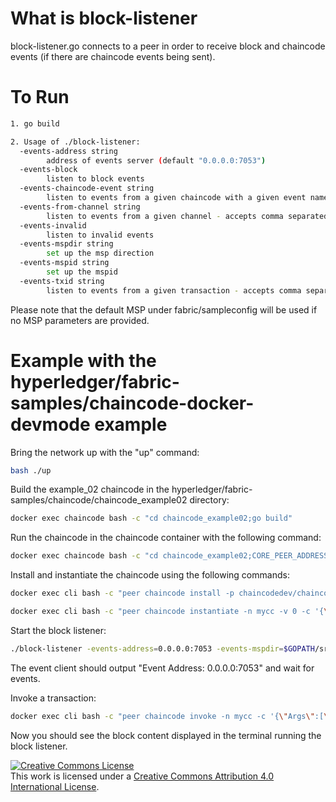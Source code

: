 # What is block-listener
block-listener.go connects to a peer in order to receive block and chaincode
events (if there are chaincode events being sent).

# To Run
```sh
1. go build

2. Usage of ./block-listener:
  -events-address string
    	address of events server (default "0.0.0.0:7053")
  -events-block
    	listen to block events
  -events-chaincode-event string
    	listen to events from a given chaincode with a given event name - accepts comma separated pairs: <chaincodeID1,event-name1,...>
  -events-from-channel string
    	listen to events from a given channel - accepts comma separated values: <channelID1,channelID2,...> - default is all
  -events-invalid
    	listen to invalid events
  -events-mspdir string
    	set up the msp direction
  -events-mspid string
    	set up the mspid
  -events-txid string
    	listen to events from a given transaction - accepts comma separated values: <transactionID1,transactionID2,...>
```
Please note that the default MSP under fabric/sampleconfig will be used if no
MSP parameters are provided.

# Example with the hyperledger/fabric-samples/chaincode-docker-devmode example

Bring the network up with the "up" command:

```sh
bash ./up
```

Build the example_02 chaincode in the hyperledger/fabric-samples/chaincode/chaincode_example02 directory:

```sh
docker exec chaincode bash -c "cd chaincode_example02;go build"
```

Run the chaincode in the chaincode container with the following command:
```sh
docker exec chaincode bash -c "cd chaincode_example02;CORE_PEER_ADDRESS=peer:7051 CORE_CHAINCODE_ID_NAME=mycc:0 ./chaincode_example02"
```

Install and instantiate the chaincode using the following commands:
```sh
docker exec cli bash -c "peer chaincode install -p chaincodedev/chaincode/chaincode_example02 -n mycc -v 0"

docker exec cli bash -c "peer chaincode instantiate -n mycc -v 0 -c '{\"Args\":[\"init\",\"a\",\"100\",\"b\",\"200    \"]}' -C myc"
```

Start the block listener:
```sh
./block-listener -events-address=0.0.0.0:7053 -events-mspdir=$GOPATH/src/github.com/hyperledger/fabric-samples/chaincode-docker-devmode/msp -events-mspid=DEFAULT -events-block=TRUE
```

The event client should output "Event Address: 0.0.0.0:7053"
and wait for events.

Invoke a transaction:
```sh
docker exec cli bash -c "peer chaincode invoke -n mycc -c '{\"Args\":[\"invoke\",\"a\",\"b\",\"10\"]}' -C myc"
```
Now you should see the block content displayed in the terminal running the block
listener.


<a rel="license" href="http://creativecommons.org/licenses/by/4.0/"><img alt="Creative Commons License" style="border-width:0" src="https://i.creativecommons.org/l/by/4.0/88x31.png" /></a><br />This work is licensed under a <a rel="license" href="http://creativecommons.org/licenses/by/4.0/">Creative Commons Attribution 4.0 International License</a>.
